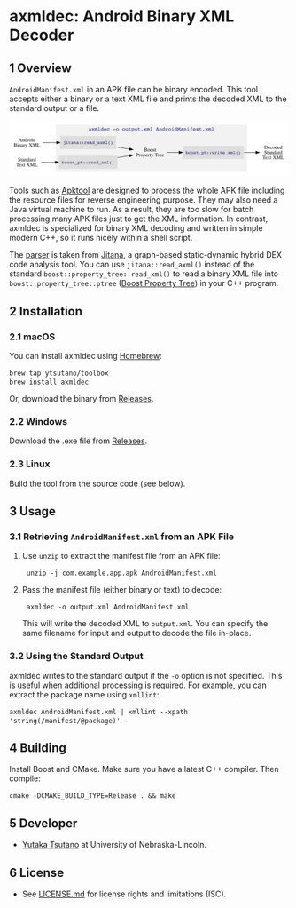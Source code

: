 axmldec: Android Binary XML Decoder
===================================

## 1 Overview

`AndroidManifest.xml` in an APK file can be binary encoded. This tool accepts
either a binary or a text XML file and prints the decoded XML to the standard
output or a file.

![](doc/overview.png)

Tools such as [Apktool] are designed to process the whole APK file including
the resource files for reverse engineering purpose. They may also need a Java
virtual machine to run. As a result, they are too slow for batch processing
many APK files just to get the XML information. In contrast, axmldec is
specialized for binary XML decoding and written in simple modern C++, so it
runs nicely within a shell script.

The [parser](include/jitana/util/axml_parser.hpp) is taken from [Jitana], a
graph-based static-dynamic hybrid DEX code analysis tool. You can use
`jitana::read_axml()` instead of the standard
`boost::property_tree::read_xml()` to read a binary XML file into
`boost::property_tree::ptree` ([Boost Property Tree][ptree]) in your C++
program.

## 2 Installation

### 2.1 macOS

You can install axmldec using [Homebrew]:

    brew tap ytsutano/toolbox
    brew install axmldec

Or, download the binary from [Releases].

### 2.2 Windows

Download the .exe file from [Releases].

### 2.3 Linux

Build the tool from the source code (see below).

## 3 Usage

### 3.1 Retrieving `AndroidManifest.xml` from an APK File

1. Use `unzip` to extract the manifest file from an APK file:

        unzip -j com.example.app.apk AndroidManifest.xml

2. Pass the manifest file (either binary or text) to decode:

        axmldec -o output.xml AndroidManifest.xml

    This will write the decoded XML to `output.xml`. You can specify the same
    filename for input and output to decode the file in-place.

### 3.2 Using the Standard Output

axmldec writes to the standard output if the `-o` option is not specified. This
is useful when additional processing is required. For example, you can extract
the package name using `xmllint`:

    axmldec AndroidManifest.xml | xmllint --xpath 'string(/manifest/@package)' -

## 4 Building

Install Boost and CMake. Make sure you have a latest C++ compiler. Then compile:

    cmake -DCMAKE_BUILD_TYPE=Release . && make

## 5 Developer

- [Yutaka Tsutano] at University of Nebraska-Lincoln.

## 6 License

- See [LICENSE.md](LICENSE.md) for license rights and limitations (ISC).

[Yutaka Tsutano]: http://yutaka.tsutano.com
[Releases]: https://github.com/ytsutano/axmldec/releases
[Jitana]: https://github.com/ytsutano/jitana
[ptree]: http://www.boost.org/doc/libs/1_64_0/doc/html/property_tree.html
[Homebrew]: https://brew.sh
[Apktool]: https://ibotpeaches.github.io/Apktool/
